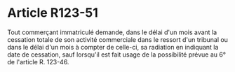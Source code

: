 # Article R123-51

Tout commerçant immatriculé demande, dans le délai d'un mois avant la cessation totale de son activité commerciale dans le ressort d'un tribunal ou dans le délai d'un mois à compter de celle-ci, sa radiation en indiquant la date de cessation, sauf lorsqu'il est fait usage de la possibilité prévue au 6° de l'article R. 123-46.